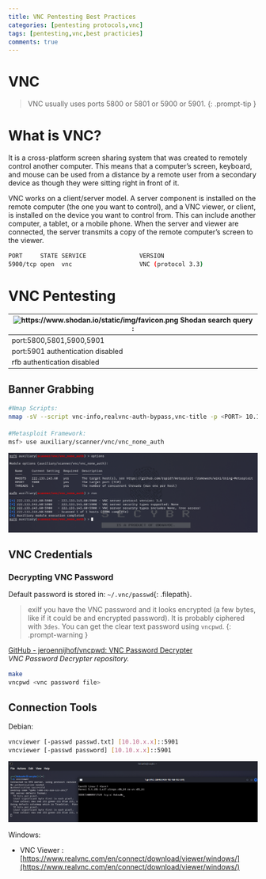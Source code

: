 ```yaml
---
title: VNC Pentesting Best Practices
categories: [pentesting protocols,vnc]
tags: [pentesting,vnc,best practicies]
comments: true
---
```


# VNC

> VNC usually uses ports 5800 or 5801 or 5900 or 5901.
{: .prompt-tip }

# What is VNC?

It is a cross-platform screen sharing system that was created to remotely control another computer. This means that a computer’s screen, keyboard, and mouse can be used from a distance by a remote user from a secondary device as though they were sitting right in front of it.

VNC works on a client/server model. A server component is installed on the remote computer (the one you want to control), and a VNC viewer, or client, is installed on the device you want to control from. This can include another computer, a tablet, or a mobile phone. When the server and viewer are connected, the server transmits a copy of the remote computer’s screen to the viewer.

```bash
PORT     STATE SERVICE               VERSION
5900/tcp open  vnc                   VNC (protocol 3.3)
```

# VNC Pentesting

| <img src="https://www.shodan.io/static/img/favicon.png" alt="https://www.shodan.io/static/img/favicon.png" width="20px" /> Shodan search query : |
| --- |
| port:5800,5801,5900,5901 |
| port:5901 authentication disabled |
| rfb authentication disabled |

## Banner Grabbing

```bash
#Nmap Scripts:
nmap -sV --script vnc-info,realvnc-auth-bypass,vnc-title -p <PORT> 10.10.x.x

#Metasploit Framework:
msf> use auxiliary/scanner/vnc/vnc_none_auth
```

![Untitled](/assets/img/pitcures/vnc/vnc.png)

## VNC Credentials 

### Decrypting VNC Password

Default password is stored in: `~/.vnc/passwd`{: .filepath}.

> exiIf you have the VNC password and it looks encrypted (a few bytes, like if it could be and encrypted password). It is probably ciphered with `3des`. You can get the clear text password using `vncpwd`.
{: .prompt-warning }

[GitHub - jeroennijhof/vncpwd: VNC Password Decrypter](https://github.com/jeroennijhof/vncpwd) <br>
_VNC Password Decrypter repository._

```bash
make
vncpwd <vnc password file>
```

## Connection Tools

Debian:

```bash
vncviewer [-passwd passwd.txt] [10.10.x.x]::5901
vncviewer [-passwd password] [10.10.x.x]::5901
```

![Untitled](/assets/img/pitcures/vnc/vnc1.png)

Windows:

- VNC Viewer : [https://www.realvnc.com/en/connect/download/viewer/windows/](https://www.realvnc.com/en/connect/download/viewer/windows/)